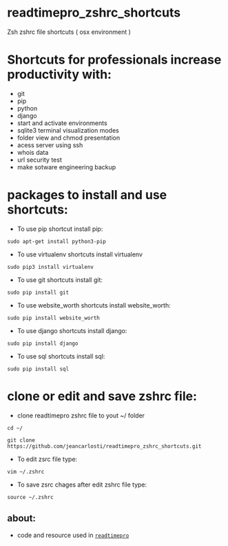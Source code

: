 # readtimepro_zshrc_shortcuts

Zsh zshrc file shortcuts ( osx environment ) 

# Shortcuts for professionals increase productivity with: 

* git 
* pip
* python
* django
* start and activate environments
* sqlite3 terminal visualization modes
* folder view and chmod presentation
* acess server using ssh
* whois data 
* url security test
* make sotware engineering backup

# packages to install and use shortcuts:

* To use pip shortcut install pip:
<pre><code>sudo apt-get install python3-pip
</code></pre>
* To use virtualenv shortcuts install virtualenv
<pre><code>sudo pip3 install virtualenv 
</code></pre>
* To use git shortcuts install git:
<pre><code>sudo pip install git
</code></pre>
* To use website_worth shortcuts install website_worth:
<pre><code>sudo pip install website_worth
</code></pre>
* To use django shortcuts install django:
<pre><code>sudo pip install django
</code></pre>
* To use sql shortcuts install sql:
<pre><code>sudo pip install sql
</code></pre>

# clone or edit and save zshrc file:

* clone readtimepro zshrc file to yout ~/ folder 
<pre><code>cd ~/
</code></pre>
<pre><code>git clone https://github.com/jeancarlosti/readtimepro_zshrc_shortcuts.git
</code></pre>

* To edit zsrc file type:
<pre><code>vim ~/.zshrc
</code></pre>
* To save zsrc chages after edit zshrc file type:
<pre><code>source ~/.zshrc
</code></pre>

## about:
* code and resource used in [`readtimepro`](https://readtime.pro)
